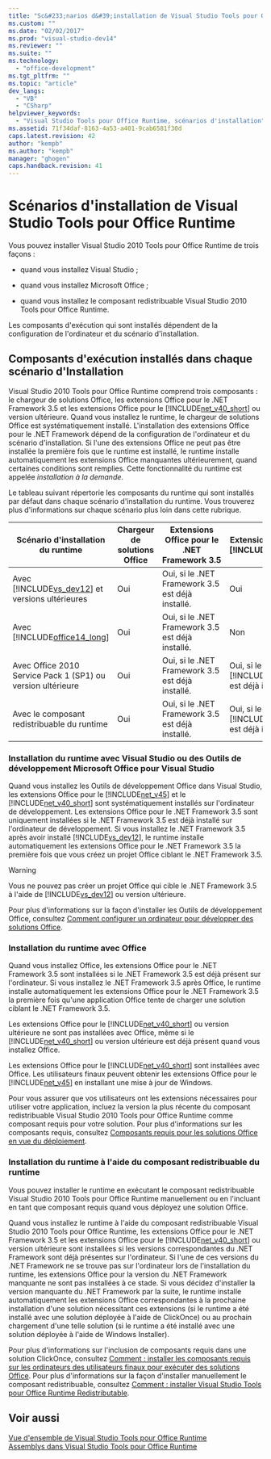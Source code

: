 ```yaml
---
title: "Sc&#233;narios d&#39;installation de Visual Studio Tools pour Office Runtime | Microsoft Docs"
ms.custom: ""
ms.date: "02/02/2017"
ms.prod: "visual-studio-dev14"
ms.reviewer: ""
ms.suite: ""
ms.technology: 
  - "office-development"
ms.tgt_pltfrm: ""
ms.topic: "article"
dev_langs: 
  - "VB"
  - "CSharp"
helpviewer_keywords: 
  - "Visual Studio Tools pour Office Runtime, scénarios d'installation"
ms.assetid: 71f34daf-8163-4a53-a401-9cab6581f30d
caps.latest.revision: 42
author: "kempb"
ms.author: "kempb"
manager: "ghogen"
caps.handback.revision: 41
---
```

# Sc&#233;narios d&#39;installation de Visual Studio Tools pour Office Runtime
  Vous pouvez installer Visual Studio 2010 Tools pour Office Runtime de trois façons :  
  
-   quand vous installez Visual Studio ;  
  
-   quand vous installez Microsoft Office ;  
  
-   quand vous installez le composant redistribuable Visual Studio 2010 Tools pour Office Runtime.  
  
 Les composants d'exécution qui sont installés dépendent de la configuration de l'ordinateur et du scénario d'installation.  
  
## Composants d'exécution installés dans chaque scénario d'Installation  
 Visual Studio 2010 Tools pour Office Runtime comprend trois composants : le chargeur de solutions Office, les extensions Office pour le .NET Framework 3.5 et les extensions Office pour le [!INCLUDE[net_v40_short](../sharepoint/includes/net-v40-short-md.md)] ou version ultérieure.  Quand vous installez le runtime, le chargeur de solutions Office est systématiquement installé.  L'installation des extensions Office pour le .NET Framework dépend de la configuration de l'ordinateur et du scénario d'installation.  Si l'une des extensions Office ne peut pas être installée la première fois que le runtime est installé, le runtime installe automatiquement les extensions Office manquantes ultérieurement, quand certaines conditions sont remplies.  Cette fonctionnalité du runtime est appelée *installation à la demande*.  
  
 Le tableau suivant répertorie les composants du runtime qui sont installés par défaut dans chaque scénario d'installation du runtime.  Vous trouverez plus d'informations sur chaque scénario plus loin dans cette rubrique.  
  
|Scénario d'installation du runtime|Chargeur de solutions Office|Extensions Office pour le .NET Framework 3.5|Extensions Office pour le [!INCLUDE[net_v40_short](../sharepoint/includes/net-v40-short-md.md)]|Extensions Office pour le [!INCLUDE[net_v45](../vsto/includes/net-v45-md.md)]|  
|----------------------------------------|----------------------------------|--------------------------------------------------|---------------------------------------------------------------------------------------|---------------------------------------------------------------------------|  
|Avec [!INCLUDE[vs_dev12](../vsto/includes/vs-dev12-md.md)] et versions ultérieures|Oui|Oui, si le .NET Framework 3.5 est déjà installé.|Oui|Oui|  
|Avec [!INCLUDE[office14_long](../vsto/includes/office14-long-md.md)]|Oui|Oui, si le .NET Framework 3.5 est déjà installé.|Non|Aucune|  
|Avec Office 2010 Service Pack 1 \(SP1\) ou version ultérieure|Oui|Oui, si le .NET Framework 3.5 est déjà installé.|Oui, si le [!INCLUDE[net_v40_short](../sharepoint/includes/net-v40-short-md.md)] est déjà installé.|Aucune|  
|Avec le composant redistribuable du runtime|Oui|Oui, si le .NET Framework 3.5 est déjà installé.|Oui, si le [!INCLUDE[net_v40_short](../sharepoint/includes/net-v40-short-md.md)] est déjà installé.|Oui, si le [!INCLUDE[net_v45](../vsto/includes/net-v45-md.md)] est déjà installé.|  
  
### Installation du runtime avec Visual Studio ou des Outils de développement Microsoft Office pour Visual Studio  
 Quand vous installez les Outils de développement Office dans Visual Studio, les extensions Office pour le [!INCLUDE[net_v45](../vsto/includes/net-v45-md.md)] et le [!INCLUDE[net_v40_short](../sharepoint/includes/net-v40-short-md.md)] sont systématiquement installés sur l'ordinateur de développement.  Les extensions Office pour le .NET Framework 3.5 sont uniquement installées si le .NET Framework 3.5 est déjà installé sur l'ordinateur de développement.  Si vous installez le .NET Framework 3.5 après avoir installé [!INCLUDE[vs_dev12](../vsto/includes/vs-dev12-md.md)], le runtime installe automatiquement les extensions Office pour le .NET Framework 3.5 la première fois que vous créez un projet Office ciblant le .NET Framework 3.5.  
  
> [!WARNING]  
>  Vous ne pouvez pas créer un projet Office qui cible le .NET Framework 3.5 à l'aide de [!INCLUDE[vs_dev12](../vsto/includes/vs-dev12-md.md)] ou version ultérieure.  
  
 Pour plus d'informations sur la façon d'installer les Outils de développement Office, consultez [Comment configurer un ordinateur pour développer des solutions Office](../vsto/how-to-configure-a-computer-to-develop-office-solutions.md).  
  
### Installation du runtime avec Office  
 Quand vous installez Office, les extensions Office pour le .NET Framework 3.5 sont installées si le .NET Framework 3.5 est déjà présent sur l'ordinateur.  Si vous installez le .NET Framework 3.5 après Office, le runtime installe automatiquement les extensions Office pour le .NET Framework 3.5 la première fois qu'une application Office tente de charger une solution ciblant le .NET Framework 3.5.  
  
 Les extensions Office pour le [!INCLUDE[net_v40_short](../sharepoint/includes/net-v40-short-md.md)] ou version ultérieure ne sont pas installées avec Office, même si le [!INCLUDE[net_v40_short](../sharepoint/includes/net-v40-short-md.md)] ou version ultérieure est déjà présent quand vous installez Office.  
  
 Les extensions Office pour le [!INCLUDE[net_v40_short](../sharepoint/includes/net-v40-short-md.md)] sont installées avec Office.  Les utilisateurs finaux peuvent obtenir les extensions Office pour le [!INCLUDE[net_v45](../vsto/includes/net-v45-md.md)] en installant une mise à jour de Windows.  
  
 Pour vous assurer que vos utilisateurs ont les extensions nécessaires pour utiliser votre application, incluez la version la plus récente du composant redistribuable Visual Studio 2010 Tools pour Office Runtime comme composant requis pour votre solution.  Pour plus d'informations sur les composants requis, consultez [Composants requis pour les solutions Office en vue du déploiement](http://msdn.microsoft.com/fr-fr/9f672809-43a3-40a1-9057-397ce3b5126e).  
  
### Installation du runtime à l'aide du composant redistribuable du runtime  
 Vous pouvez installer le runtime en exécutant le composant redistribuable Visual Studio 2010 Tools pour Office Runtime manuellement ou en l'incluant en tant que composant requis quand vous déployez une solution Office.  
  
 Quand vous installez le runtime à l'aide du composant redistribuable Visual Studio 2010 Tools pour Office Runtime, les extensions Office pour le .NET Framework 3.5 et les extensions Office pour le [!INCLUDE[net_v40_short](../sharepoint/includes/net-v40-short-md.md)] ou version ultérieure sont installées si les versions correspondantes du .NET Framework sont déjà présentes sur l'ordinateur.  Si l'une de ces versions du .NET Framework ne se trouve pas sur l'ordinateur lors de l'installation du runtime, les extensions Office pour la version du .NET Framework manquante ne sont pas installées à ce stade.  Si vous décidez d'installer la version manquante du .NET Framework par la suite, le runtime installe automatiquement les extensions Office correspondantes à la prochaine installation d'une solution nécessitant ces extensions \(si le runtime a été installé avec une solution déployée à l'aide de ClickOnce\) ou au prochain chargement d'une telle solution \(si le runtime a été installé avec une solution déployée à l'aide de Windows Installer\).  
  
 Pour plus d'informations sur l'inclusion de composants requis dans une solution ClickOnce, consultez [Comment : installer les composants requis sur les ordinateurs des utilisateurs finaux pour exécuter des solutions Office](http://msdn.microsoft.com/fr-fr/74dd2c52-838f-4abf-b2b4-4d7b0c2a0a98).  Pour plus d'informations sur la façon d'installer manuellement le composant redistribuable, consultez [Comment : installer Visual Studio Tools pour Office Runtime Redistributable](../vsto/how-to-install-the-visual-studio-tools-for-office-runtime-redistributable.md).  
  
## Voir aussi  
 [Vue d'ensemble de Visual Studio Tools pour Office Runtime](../vsto/visual-studio-tools-for-office-runtime-overview.md)   
 [Assemblys dans Visual Studio Tools pour Office Runtime](../vsto/assemblies-in-the-visual-studio-tools-for-office-runtime.md)  
  
  